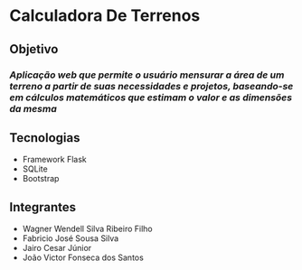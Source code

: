 # **Calculadora** De Terrenos
## **Objetivo**
### _Aplicação web que permite o usuário mensurar a área de um terreno a partir de suas necessidades e projetos, baseando-se em cálculos matemáticos que estimam o valor e as dimensões da mesma_
## **Tecnologias**
- Framework Flask
- SQLite
- Bootstrap
## Integrantes
- Wagner Wendell Silva Ribeiro Filho 
- Fabricio José Sousa Silva
- Jairo Cesar Júnior
- João Victor Fonseca dos Santos
